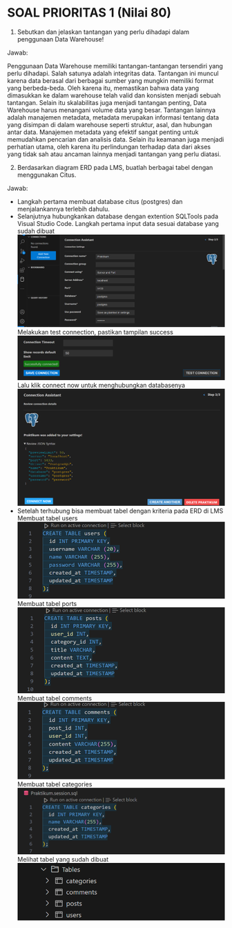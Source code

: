 # SOAL PRIORITAS 1 (Nilai 80)

1. Sebutkan dan jelaskan tantangan yang perlu dihadapi dalam penggunaan Data Warehouse!

Jawab:

Penggunaan Data Warehouse memiliki tantangan-tantangan tersendiri yang perlu dihadapi. Salah satunya adalah integritas data. Tantangan ini muncul karena data berasal dari berbagai sumber yang mungkin memiliki format yang berbeda-beda. Oleh karena itu, memastikan bahwa data yang dimasukkan ke dalam warehouse telah valid dan konsisten menjadi sebuah tantangan. Selain itu skalabilitas juga menjadi tantangan penting, Data Warehouse harus menangani volume data yang besar. Tantangan lainnya adalah manajemen metadata, metadata merupakan informasi tentang data yang disimpan di dalam warehouse seperti struktur, asal, dan hubungan antar data. Manajemen metadata yang efektif sangat penting untuk memudahkan pencarian dan analisis data. Selain itu keamanan juga menjadi perhatian utama, oleh karena itu perlindungan terhadap data dari akses yang tidak sah atau ancaman lainnya menjadi tantangan yang perlu diatasi.

2. Berdasarkan diagram ERD pada LMS, buatlah berbagai tabel dengan menggunakan Citus.

Jawab:

- Langkah pertama membuat database citus (postgres) dan menjalankannya terlebih dahulu.
- Selanjutnya hubungkankan database dengan extention SQLTools pada Visual Studio Code.
Langkah pertama input data sesuai database yang sudah dibuat
![image](../Screenshots/Connection-1.png)
Melakukan test connection, pastikan tampilan success
![image](../Screenshots/Connection-2.png)
Lalu klik connect now untuk menghubungkan databasenya
![image](../Screenshots/Connection-3.png)
- Setelah terhubung bisa membuat tabel dengan kriteria pada ERD di LMS
Membuat tabel users
![image](../Screenshots/Table-users.png)
Membuat tabel ports
![image](../Screenshots/Table-ports.png)
Membuat tabel comments
![image](../Screenshots/Table-comments.png)
Membuat tabel categories
![image](../Screenshots/Table-categories.png)
Melihat tabel yang sudah dibuat
![image](../Screenshots/View-tables.png)
